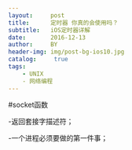 ```yaml
---
layout:     post
title:      定时器 你真的会使用吗？
subtitle:   iOS定时器详解
date:       2016-12-13
author:     BY
header-img: img/post-bg-ios10.jpg
catalog: 	 true
tags:
    - UNIX
    - 网络编程
---
```


#socket函数

-返回套接字描述符；

-一个进程必须要做的第一件事；
